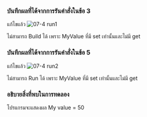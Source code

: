 ### บันทึกผลที่ได้จากการรันคำสั่งในข้อ 3
แก้ไขแล้ว
![07-4 run1](https://github.com/kanoksiriboonkam/03376836-OOP-2566-Lab-07/assets/144196048/e0e97a38-c6d4-42d4-9272-db415043b82e)

ไม่สามารถ Build ได้ เพราะ MyValue ที่มี set เท่านั้นและไม่มี get
### บันทึกผลที่ได้จากการรันคำสั่งในข้อ 5
แก้ไขแล้ว
![07-4 run2](https://github.com/kanoksiriboonkam/03376836-OOP-2566-Lab-07/assets/144196048/990c8d5f-91e7-4e77-978e-9a6788c50fa1)

ไม่สามารถ Run ได้ เพราะ MyValue ที่มี set เท่านั้นและไม่มี get
### อธิบายสิ่งที่พบในการทดลอง
โปรแกรมจะแสดงผล My value = 50
